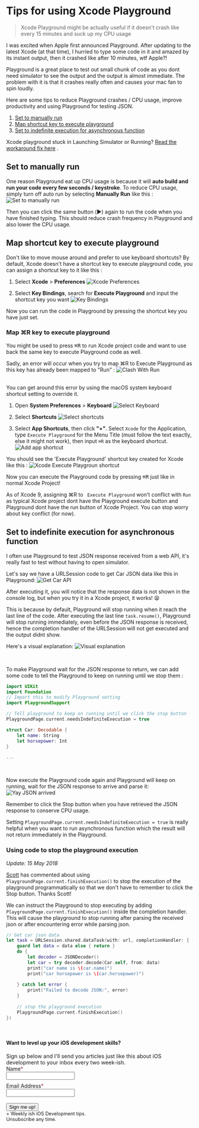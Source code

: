 # Tips for using Xcode Playground

> Xcode Playground might be actually useful if it doesn't crash like every 15 minutes and suck up my CPU usage

I was excited when Apple first announced Playground. After updating to the latest Xcode (at that time), I hurried to type some code in it and amazed by its instant output, then it crashed like after 10 minutes, wtf Apple?!

Playground is a great place to test out small chunk of code as you dont need simulator to see the output and the output is almost immediate. The problem with it is that it crashes really often and causes your mac fan to spin loudly.

Here are some tips to reduce Playground crashes / CPU usage, improve productivity and using Playground for testing JSON.

1. [Set to manually run](#manual)
2. [Map shortcut key to execute playground](#shortcut)
3. [Set to indefinite execution for asynchronous function](#indefinite)

Xcode playground stuck in Launching Simulator or Running? [Read the workaround fix here](https://fluffy.es/fix-playground-stuck/) .

<span id="manual"></span>
## Set to manually run
One reason Playground eat up CPU usage is because it will **auto build and run your code every few seconds / keystroke**. To reduce CPU usage, simply turn off auto run by selecting **Manually Run** like this : 
![Set to manually run](https://iosimage.s3.amazonaws.com/2018/16-playground-tips/manually_run.png)

Then you can click the same button (▶️) again to run the code when you have finished typing. This should reduce crash frequency in Playground and also lower the CPU usage.

<span id="shortcut"></span>
## Map shortcut key to execute playground
Don't like to move mouse around and prefer to use keyboard shortcuts? By default, Xcode doesn't have a shortcut key to execute playground code, you can assign a shortcut key to it like this :

1. Select **Xcode** > **Preferences**
  ![Xcode Preferences](https://iosimage.s3.amazonaws.com/2018/16-playground-tips/xcode_preferences.png)

2. Select **Key Bindings**, search for **Execute Playground** and input the shortcut key you want
  ![Key Bindings](https://iosimage.s3.amazonaws.com/2018/16-playground-tips/key_bindings.png)

Now you can run the code in Playground by pressing the shortcut key you have just set.

### Map ⌘R key to execute playground
You might be used to press <kbd>⌘</kbd><kbd>R</kbd> to run Xcode project code and want to use back the same key to execute Playground code as well.

Sadly, an error will occur when you try to map ⌘R to Execute Playground as this key has already been mapped to "Run" : 
![Clash With Run](https://iosimage.s3.amazonaws.com/2018/16-playground-tips/clash_with_run.png)

<br>
​    
You can get around this error by using the macOS system keyboard shortcut setting to override it.

1. Open **System Preferences** > **Keyboard**
  ![Select Keyboard](https://iosimage.s3.amazonaws.com/2018/16-playground-tips/select_keyboard.png)

2. Select **Shortcuts**
  ![Select shortcuts](https://iosimage.s3.amazonaws.com/2018/16-playground-tips/select_shortcuts.png)

3. Select **App Shortcuts**, then click **"+"**. Select `Xcode` for the Application, type `Execute Playground` for the Menu Title (must follow the text exactly, else it might not work), then input `⌘R` as the keyboard shortcut.
  ![Add app shortcut](https://iosimage.s3.amazonaws.com/2018/16-playground-tips/add_app_shorcut.png)


You should see the 'Execute Playground' shortcut key created for Xcode like this :
![Xcode Execute Playgroun shortcut](https://iosimage.s3.amazonaws.com/2018/16-playground-tips/playground_shortcut.png)

Now you can execute the Playground code by pressing <kbd>⌘</kbd><kbd>R</kbd> just like in normal Xcode Project!

As of Xcode 9, assigning ⌘R to ` Execute Playground` won't conflict with `Run` as typical Xcode project dont have the Playground execute button and Playground dont have the run button of Xcode Project. You can stop worry about key conflict (for now).

<span id="indefinite"></span>
## Set to indefinite execution for asynchronous function
I often use Playground to test JSON response received from a web API, it's really fast to test without having to open simulator.

Let's say we have a URLSession code to get Car JSON data like this in Playground:
![Get Car API](https://iosimage.s3.amazonaws.com/2018/16-playground-tips/get_car.png)

After executing it, you will notice that the response data is not shown in the console log, but when you try it in a Xcode project, it works! 😫

This is because by default, Playground will stop running when it reach the last line of the code. After executing the last line `task.resume()`, Playground will stop running immediately, even before the JSON response is received, hence the completion handler of the URLSession will not get executed and the output didnt show.

Here's a visual explanation:
![Visual explanation](https://iosimage.s3.amazonaws.com/2018/16-playground-tips/explanation.png)

<br>

To make Playground wait for the JSON response to return, we can add some code to tell the Playground to keep on running until we stop them :
```swift
import UIKit
import Foundation
// Import this to modify Playground setting
import PlaygroundSupport

// Tell playground to keep on running until we click the stop button
PlaygroundPage.current.needsIndefiniteExecution = true

struct Car: Decodable {
	let name: String
	let horsepower: Int
}

...
```

<br>

Now execute the Playground code again and Playground will keep on running,  wait for the JSON response to arrive and parse it: 
![Yay JSON arrived](https://iosimage.s3.amazonaws.com/2018/16-playground-tips/yay_output.png)

Remember to click the Stop button when you have retrieved the JSON response to conserve CPU usage.

Setting `PlaygroundPage.current.needsIndefiniteExecution = true` is really helpful when you want to run asynchronous function which the result will not return immediately in the Playground.


### Using code to stop the playground execution
_Update: 15 May 2018_

[Scott](http://scotteg.com/) has commented about using `PlaygroundPage.current.finishExecution()` to stop the execution of the playground programmatically so that we don't have to remember to click the Stop button. Thanks Scott!

We can instruct the Playground to stop executing by adding `PlaygroundPage.current.finishExecution()` inside the completion handler. This will cause the playground to stop running after parsing the received json or after encountering error while parsing json.

```swift
// Get car json data
let task = URLSession.shared.dataTask(with: url, completionHandler: { (data, response, error) in
    guard let data = data else { return }
    do {
        let decoder = JSONDecoder()
        let car = try decoder.decode(Car.self, from: data)
        print("car name is \(car.name)")
        print("car horsepower is \(car.horsepower)")
			
    } catch let error {
        print("Failed to decode JSON:", error)
    }
	
    // stop the playground execution
    PlaygroundPage.current.finishExecution()
})
```

<br>



<div class="post-subscribe">
  <div class="post-subscribe-left">
     <h4 data-drip-attribute="headline">Want to level up your iOS development skills?</h4>
    <span style="font-size:0.9rem;"> 
            Sign up below and I'll send you articles just like this about iOS development to your inbox every two week-ish.
            </span>
</div>
        <div class="post-subscribe-right">
            <form action="https://www.getdrip.com/forms/295054774/submissions" method="post" data-drip-embedded-form="295054774">
                <div style="margin-bottom: 0.5rem;">
                    <label for="drip-firstname">Name<span style="color:#952B45;">*</span></label><br />
                    <input type="text" id="drip-firstname" name="fields[firstname]" value="" />
                </div>
                <div>
                    <label for="drip-email">Email Address<span style="color:#952B45;">*</span></label><br />
                    <input type="email" id="drip-email" name="fields[email]" value="" />
                </div>
              <div>
                <br>
                <input type="submit" value="Sign me up!" data-drip-attribute="sign-up-button" />
                <br>
                <span style="font-size: 0.8rem;">+ Weekly ish iOS Development tips.<br> Unsubscribe any time.</span>
              </div>
            </form>
        </div>
    </div>